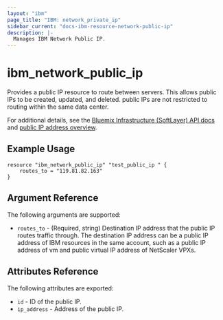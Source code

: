 ```yaml
---
layout: "ibm"
page_title: "IBM: network_private_ip"
sidebar_current: "docs-ibm-resource-network-public-ip"
description: |-
  Manages IBM Network Public IP.
---
```


# ibm\_network_public_ip

Provides a public IP resource to route between servers. This allows public IPs to be created, updated, and deleted. public IPs are not restricted to routing within the same data center.

For additional details, see the [Bluemix Infrastructure (SoftLayer) API docs](http://sldn.softlayer.com/reference/services/SoftLayer_Network_Subnet_IpAddress_Global) and [public IP address overview](https://knowledgelayer.softlayer.com/learning/global-ip-addresses).

## Example Usage

```hcl
resource "ibm_network_public_ip" "test_public_ip " {
    routes_to = "119.81.82.163"
}
```

## Argument Reference

The following arguments are supported:

* `routes_to` - (Required, string) Destination IP address that the public IP routes traffic through. The destination IP address can be a public IP address of IBM resources in the same account, such as a public IP address of vm and public virtual IP address of NetScaler VPXs. 

## Attributes Reference

The following attributes are exported:

* `id` - ID of the public IP.
* `ip_address` - Address of the public IP.
